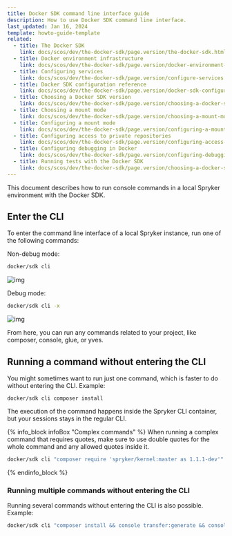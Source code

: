 ```yaml
---
title: Docker SDK command line interface guide
description: How to use Docker SDK command line interface.
last_updated: Jan 16, 2024
template: howto-guide-template
related:
  - title: The Docker SDK
    link: docs/scos/dev/the-docker-sdk/page.version/the-docker-sdk.html
  - title: Docker environment infrastructure
    link: docs/scos/dev/the-docker-sdk/page.version/docker-environment-infrastructure.html
  - title: Configuring services
    link: docs/scos/dev/the-docker-sdk/page.version/configure-services.html
  - title: Docker SDK configuration reference
    link: docs/scos/dev/the-docker-sdk/page.version/docker-sdk-configuration-reference.html
  - title: Choosing a Docker SDK version
    link: docs/scos/dev/the-docker-sdk/page.version/choosing-a-docker-sdk-version.html
  - title: Choosing a mount mode
    link: docs/scos/dev/the-docker-sdk/page.version/choosing-a-mount-mode.html
  - title: Configuring a mount mode
    link: docs/scos/dev/the-docker-sdk/page.version/configuring-a-mount-mode.html
  - title: Configuring access to private repositories
    link: docs/scos/dev/the-docker-sdk/page.version/configuring-access-to-private-repositories.html
  - title: Configuring debugging in Docker
    link: docs/scos/dev/the-docker-sdk/page.version/configuring-debugging-in-docker.html
  - title: Running tests with the Docker SDK
    link: docs/scos/dev/the-docker-sdk/page.version/choosing-a-docker-sdk-version.html
---
```


This document describes how to run console commands in a local Spryker environment with the Docker SDK.

## Enter the CLI

To enter the command line interface of a local Spryker instance, run one of the following commands:

Non-debug mode:
```bash
docker/sdk cli
```
![img](https://i.ibb.co/Fm0wjYq/docker-cli-1.png)

Debug mode:
```bash
docker/sdk cli -x
```
![img](https://i.ibb.co/bBcgpLJ/docker-cli-2.png)

From here, you can run any commands related to your project, like composer, console, glue, or yves.

## Running a command without entering the CLI

You might sometimes want to run just one command, which is faster to do without entering the CLI. Example:
```bach
docker/sdk cli composer install
```

The execution of the command happens inside the Spryker CLI container, but your sessions stays in the regular CLI.

{% info_block infoBox "Complex commands" %}
When running a complex command that requires quotes, make sure to use double quotes for the whole command and any allowed quotes inside it.
```bash
docker/sdk cli "composer require 'spryker/kernel:master as 1.1.1-dev'"
```
{% endinfo_block %}

### Running multiple commands without entering the CLI

Running several commands without entering the CLI is also possible. Example:

```bash
docker/sdk cli "composer install && console transfer:generate && console propel:install"
```


































```
